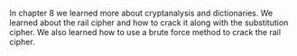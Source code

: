 In chapter 8 we learned more about cryptanalysis and dictionaries. We learned about the rail cipher and how to crack it along with the substitution cipher. We also learned how to use a brute force method to crack the rail cipher.
